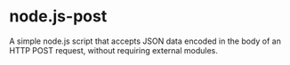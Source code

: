 # node.js-post
A simple node.js script that accepts JSON data encoded in the body of an HTTP POST request, without requiring external modules.
